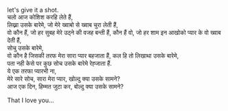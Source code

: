 

let's give it a shot.   
चलो आज कोशिश करहि लेते हैं,  
लिख्ना उसके बारेमे, जो मेरे ख्वाबो से ख्वाब चुरा लेती हैं,  
वो कौन हैं, जो हर सुबह मेरे उठ्ने की वजह बन्ती हैं, कौन हैं वो, जो हर शाम इन आखोको प्यार के वो ख्वाब देती हैं,  
सोचु उसके बारेमे,  
वो कौन है जिसकी तरफ मेरा सारा प्यार बहजाता हैं, 
कल हि तो लिखाथा उसके बारेमे,  
पता नही केसे पर कुछ सोच उसके बारेमे रेह्जाता हैं.  
ये एक तरफा प्यारभी ना,  
मेरे सारे सोच, सारा मेरा प्यार, खोल्दु क्या उसके सामने?  
आज एक दिन, हिम्मत जुटा कर, बोल्दु क्या उसके सामने?

That I love you...
